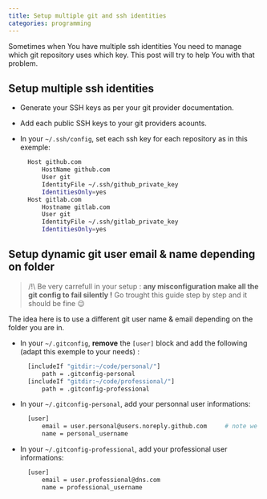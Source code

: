 ```yaml
---
title: Setup multiple git and ssh identities
categories: programming
---
```

Sometimes when You have multiple ssh identities You need to manage which git repository uses which key. This post will try to help You with that problem.

## Setup multiple ssh identities
* Generate your SSH keys as per your git provider documentation.
* Add each public SSH keys to your git providers acounts.
* In your `~/.ssh/config`, set each ssh key for each repository as in this exemple:

  ``` bash
	Host github.com
		HostName github.com
		User git
		IdentityFile ~/.ssh/github_private_key
		IdentitiesOnly=yes
	Host gitlab.com
		Hostname gitlab.com
		User git
		IdentityFile ~/.ssh/gitlab_private_key
		IdentitiesOnly=yes
  ```

## Setup dynamic git user email & name depending on folder

> /!\ Be very carrefull in your setup : **any misconfiguration make all the git config to fail silently !**
Go trought this guide step by step and it should be fine :wink:

The idea here is to use a different git user name & email depending on the folder you are in.

* In your `~/.gitconfig`, **remove** the `[user]` block and add the following (adapt this exemple to your needs) :

  ``` bash
	[includeIf "gitdir:~/code/personal/"]
		path = .gitconfig-personal
	[includeIf "gitdir:~/code/professional/"]
		path = .gitconfig-professional
  ```
* In your `~/.gitconfig-personal`, add your personnal user informations:

  ``` bash
	[user]
		email = user.personal@users.noreply.github.com     # note we use the noreply github mail
		name = personal_username
  ```
* In your `~/.gitconfig-professional`, add your professional user informations:

  ``` bash
	[user]
		email = user.professional@dns.com
		name = professional_username
  ```